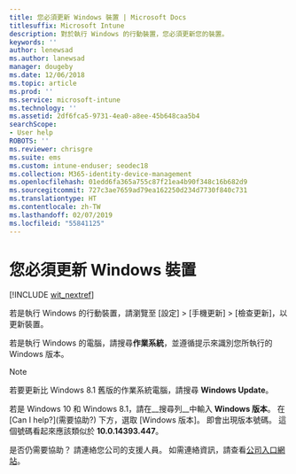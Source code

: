 ```yaml
---
title: 您必須更新 Windows 裝置 | Microsoft Docs
titlesuffix: Microsoft Intune
description: 對於執行 Windows 的行動裝置，您必須更新您的裝置。
keywords: ''
author: lenewsad
ms.author: lanewsad
manager: dougeby
ms.date: 12/06/2018
ms.topic: article
ms.prod: ''
ms.service: microsoft-intune
ms.technology: ''
ms.assetid: 2df6fca5-9731-4ea0-a8ee-45b648caa5b4
searchScope:
- User help
ROBOTS: ''
ms.reviewer: chrisgre
ms.suite: ems
ms.custom: intune-enduser; seodec18
ms.collection: M365-identity-device-management
ms.openlocfilehash: 01edd6fa365a755c87f21ea4b90f348c16b682d9
ms.sourcegitcommit: 727c3ae7659ad79ea162250d234d7730f840c731
ms.translationtype: HT
ms.contentlocale: zh-TW
ms.lasthandoff: 02/07/2019
ms.locfileid: "55841125"
---
```

# <a name="you-need-to-update-your-windows-device"></a>您必須更新 Windows 裝置

[!INCLUDE [wit_nextref](includes/end-user-os-update-guidance.md)]

若是執行 Windows 的行動裝置，請瀏覽至 [設定] > [手機更新] > [檢查更新]，以更新裝置。

若是執行 Windows 的電腦，請搜尋**作業系統**，並遵循提示來識別您所執行的 Windows 版本。

> [!Note]
> 若要更新比 Windows 8.1 舊版的作業系統電腦，請搜尋 **Windows Update**。

若是 Windows 10 和 Windows 8.1，請在__搜尋列__中輸入 __Windows 版本__。 在 [Can I help?]\(需要協助?) 下方，選取 [Windows 版本]。 即會出現版本號碼。 這個號碼看起來應該類似於 __10.0.14393.447__。

是否仍需要協助？ 請連絡您公司的支援人員。 如需連絡資訊，請查看[公司入口網站](https://go.microsoft.com/fwlink/?linkid=2010980)。
